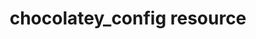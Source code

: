 ---
resource_reference: true
properties_shortcode: 
resources_common_guards: true
resources_common_notification: true
resources_common_properties: true
title: chocolatey_config resource
resource: chocolatey_config
aliases:
- "/resource_chocolatey_config.html"
menu:
  infra:
    title: chocolatey_config
    identifier: chef_infra/cookbook_reference/resources/chocolatey_config chocolatey_config
    parent: chef_infra/cookbook_reference/resources
resource_description_list:
- markdown: Use the **chocolatey_config** resource to add or remove Chocolatey configuration
    keys.
resource_new_in: '14.3'
syntax_full_code_block: |-
  chocolatey_config 'name' do
    config_key      String # default value: 'name' unless specified
    value           String
    action          Symbol # defaults to :set if not specified
  end
syntax_properties_list: 
syntax_full_properties_list:
- "`chocolatey_config` is the resource."
- "`name` is the name given to the resource block."
- "`action` identifies which steps Chef Infra Client will take to bring the node into
  the desired state."
- "`config_key` and `value` are the properties available to this resource."
actions_list:
  :nothing:
    shortcode: resources_common_actions_nothing.md
  :set:
    markdown: Default. Sets a Chocolatey config value.
  :unset:
    markdown: Unsets a Chocolatey config value.
properties_list:
- property: config_key
  ruby_type: String
  required: false
  default_value: The resource block's name
  description_list:
  - markdown: An optional property to set the config key name if it differs from the
      resource block's name.
- property: value
  ruby_type: String
  required: false
  description_list:
  - markdown: The value to set.
examples: "**Set the Chocolatey cacheLocation config**:\n\n```ruby\nchocolatey_config
  'Set cacheLocation config' do\n  config_key 'cacheLocation'\n  value 'C:\temp\boco'\nend\n```\n\n**Unset
  a Chocolatey config**:\n\n```ruby\nchocolatey_config 'BogusConfig' do\n  action
  :unset\nend\n```\n"
---